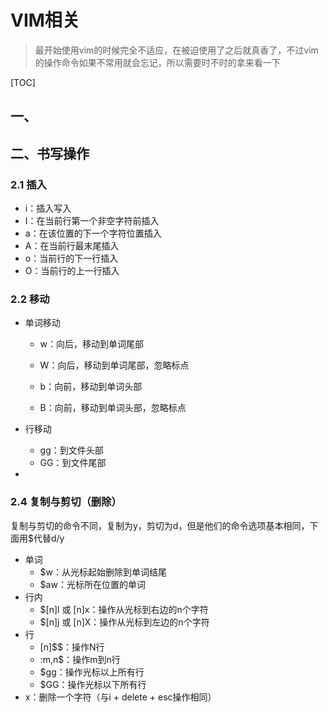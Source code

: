 # VIM相关

> 最开始使用vim的时候完全不适应，在被迫使用了之后就真香了，不过vim的操作命令如果不常用就会忘记，所以需要时不时的拿来看一下

[TOC]

## 一、



## 二、书写操作

### 2.1 插入

* i：插入写入
* I：在当前行第一个非空字符前插入
* a：在该位置的下一个字符位置插入
* A：在当前行最末尾插入
* o：当前行的下一行插入
* O：当前行的上一行插入



### 2.2 移动

* 单词移动

  * w：向后，移动到单词尾部
  * W：向后，移动到单词尾部，忽略标点

  * b：向前，移动到单词头部
  * B：向前，移动到单词头部，忽略标点

* 行移动

  * gg：到文件头部
  * GG：到文件尾部

* 

### 2.4 复制与剪切（删除）

复制与剪切的命令不同，复制为y，剪切为d，但是他们的命令选项基本相同，下面用$代替d/y

* 单词
  * $w：从光标起始删除到单词结尾
  * $aw：光标所在位置的单词
* 行内
  * $[n]l 或 [n]x：操作从光标到右边的n个字符
  * $[n]j  或 [n]X：操作从光标到左边的n个字符
* 行
  * [n]$$：操作N行
  * :m,n$：操作m到n行
  * $gg：操作光标以上所有行
  * $GG：操作光标以下所有行
* x：删除一个字符（与i + delete + esc操作相同）